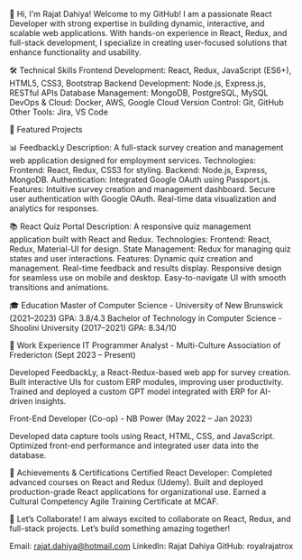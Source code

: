 👋 Hi, I'm Rajat Dahiya!
Welcome to my GitHub! I am a passionate React Developer with strong expertise in building dynamic, interactive, and scalable web applications. With hands-on experience in React, Redux, and full-stack development, I specialize in creating user-focused solutions that enhance functionality and usability.

🛠️ Technical Skills
Frontend Development: React, Redux, JavaScript (ES6+), HTML5, CSS3, Bootstrap
Backend Development: Node.js, Express.js, RESTful APIs
Database Management: MongoDB, PostgreSQL, MySQL
DevOps & Cloud: Docker, AWS, Google Cloud
Version Control: Git, GitHub
Other Tools: Jira, VS Code

🚀 Featured Projects

📊 FeedbackLy
Description: A full-stack survey creation and management web application designed for employment services.
Technologies:
Frontend: React, Redux, CSS3 for styling.
Backend: Node.js, Express, MongoDB.
Authentication: Integrated Google OAuth using Passport.js.
Features:
Intuitive survey creation and management dashboard.
Secure user authentication with Google OAuth.
Real-time data visualization and analytics for responses.

📚 React Quiz Portal
Description: A responsive quiz management application built with React and Redux.
Technologies:
Frontend: React, Redux, Material-UI for design.
State Management: Redux for managing quiz states and user interactions.
Features:
Dynamic quiz creation and management.
Real-time feedback and results display.
Responsive design for seamless use on mobile and desktop.
Easy-to-navigate UI with smooth transitions and animations.

🎓 Education
Master of Computer Science - University of New Brunswick (2021–2023)
GPA: 3.8/4.3
Bachelor of Technology in Computer Science - Shoolini University (2017–2021)
GPA: 8.34/10

💼 Work Experience
IT Programmer Analyst - Multi-Culture Association of Fredericton
(Sept 2023 – Present)

Developed FeedbackLy, a React-Redux-based web app for survey creation.
Built interactive UIs for custom ERP modules, improving user productivity.
Trained and deployed a custom GPT model integrated with ERP for AI-driven insights.

Front-End Developer (Co-op) - NB Power
(May 2022 – Jan 2023)

Developed data capture tools using React, HTML, CSS, and JavaScript.
Optimized front-end performance and integrated user data into the database.

🌟 Achievements & Certifications
Certified React Developer: Completed advanced courses on React and Redux (Udemy).
Built and deployed production-grade React applications for organizational use.
Earned a Cultural Competency Agile Training Certificate at MCAF.

💬 Let’s Collaborate!
I am always excited to collaborate on React, Redux, and full-stack projects. Let’s build something amazing together!

Email: rajat.dahiya@hotmail.com
LinkedIn: Rajat Dahiya
GitHub: royalrajatrox
